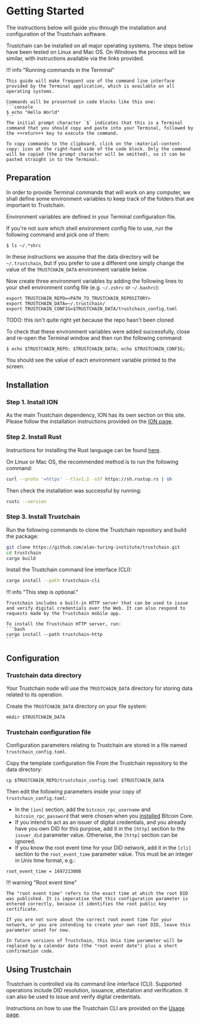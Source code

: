 # Getting Started

The instructions below will guide you through the installation and configuration of the Trustchain software.

Trustchain can be installed on all major operating systems. The steps below have been tested on Linux and Mac OS. On Windows the process will be similar, with instructions available via the links provided.

!!! info "Running commands in the Terminal"

    This guide will make frequent use of the command line interface provided by the Terminal application, which is available on all operating systems.

    Commands will be presented in code blocks like this one:
    ```console
    $ echo "Hello World"
    ```
    The initial prompt character `$` indicates that this is a Terminal command that you should copy and paste into your Terminal, followed by the ++return++ key to execute the command.

    To copy commands to the clipboard, click on the :material-content-copy: icon at the right-hand side of the code block. Only the command will be copied (the prompt character will be omitted), so it can be pasted straight in to the Terminal.

## Preparation

In order to provide Terminal commands that will work on any computer, we shall define some environment variables to keep track of the folders that are important to Trustchain.

Environment variables are defined in your Terminal configuration file.

If you're not sure which shell environment config file to use, run the following command and pick one of them:
```console
$ ls ~/.*shrc
```

In these instructions we assume that the data directory will be `~/.trustchain`, but if you prefer to use a different one simply change the value of the `TRUSTCHAIN_DATA` environment variable below.

Now create three environment variables by adding the following lines to your shell environment config file (e.g. `~/.zshrc` or `~/.bashrc`):
```
export TRUSTCHAIN_REPO=<PATH_TO_TRUSTCHAIN_REPOSITORY>
export TRUSTCHAIN_DATA=~/.trustchain/
export TRUSTCHAIN_CONFIG=$TRUSTCHAIN_DATA/trustchain_config.toml
```

TODO: this isn't quite right yet because the repo hasn't been cloned

To check that these environment variables were added successfully, close and re-open the Terminal window and then run the following command:
```console
$ echo $TRUSTCHAIN_REPO; $TRUSTCHAIN_DATA; echo $TRUSTCHAIN_CONFIG;
```
You should see the value of each environment variable printed to the screen.

## Installation

### Step 1. Install ION

As the main Trustchain dependency, ION has its own section on this site. Please follow the installation instructions provided on the [ION page](ion.md).

### Step 2. Install Rust

Instructions for installing the Rust language can be found [here](https://www.rust-lang.org/tools/install).

On Linux or Mac OS, the recommended method is to run the following command:
```bash
curl --proto '=https' --tlsv1.2 -sSf https://sh.rustup.rs | sh
```

Then check the installation was successful by running:
```bash
rustc --version
```

### Step 3. Install Trustchain

Run the following commands to clone the Trustchain repository and build the package:
```bash
git clone https://github.com/alan-turing-institute/trustchain.git
cd trustchain
cargo build
```

Install the Trustchain command line interface (CLI):
```bash
cargo install --path trustchain-cli
```

!!! info "This step is optional."

    Trustchain includes a built-in HTTP server that can be used to issue and verify digital credentials over the Web. It can also respond to requests made by the Trustchain mobile app.

    To install the Trustchain HTTP server, run:
    ```bash
    cargo install --path trustchain-http
    ```

## Configuration

### Trustchain data directory

Your Trustchain node will use the `TRUSTCHAIN_DATA` directory for storing data related to its operation.

Create the `TRUSTCHAIN_DATA` directory on your file system:
```
mkdir $TRUSTCHAIN_DATA
```

### Trustchain configuration file

Configuration parameters relating to Trustchain are stored in a file named `trustchain_config.toml`.

Copy the template configuration file From the Trustchain repository to the data directory:
```
cp $TRUSTCHAIN_REPO/trustchain_config.toml $TRUSTCHAIN_DATA
```

Then edit the following parameters inside your copy of `trustchain_config.toml`:

- In the `[ion]` section, add the `bitcoin_rpc_username` and `bitcoin_rpc_password` that were chosen when you [installed](ion.md#install-bitcoin-core) Bitcoin Core.
- If you intend to act as an issuer of digital credentials, and you already have you own DID for this purpose, add it in the `[http]` section to the `issuer_did` parameter value. Otherwise, the `[http]` section can be ignored.
- If you know the root event time for your DID network, add it in the `[cli]` section to the `root_event_time` parameter value. This must be an integer in Unix time format, e.g.:
```
root_event_time = 1697213008
```

!!! warning "Root event time"

    The "root event time" refers to the exact time at which the root DID was published. It is imperative that this configuration parameter is entered correctly, because it identifies the root public key certificate.

    If you are not sure about the correct root event time for your network, or you are intending to create your own root DID, leave this parameter unset for now.

    In future versions of Trustchain, this Unix time parameter will be replaced by a calendar date (the "root event date") plus a short confirmation code.

## Using Trustchain

Trustchain is controlled via its command line interface (CLI). Supported operations include DID resolution, issuance, attestation and verification. It can also be used to issue and verify digital credentials.

Instructions on how to use the Trustchain CLI are provided on the [Usage page](usage.md).

&nbsp;
